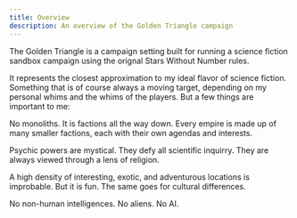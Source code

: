 ```yaml
---
title: Overview
description: An overview of the Golden Triangle campaign
---
```

The Golden Triangle is a campaign setting built for running a science fiction sandbox campaign using the orignal Stars Without Number rules.

It represents the closest approximation to my ideal flavor of science fiction. Something that is of course always a moving target, depending on my personal whims and the whims of the players.
But a few things are important to me:

No monoliths. It is factions all the way down. Every empire is made up of many smaller factions, each with their own agendas and interests.

Psychic powers are mystical. They defy all scientific inquirry. They are always viewed through a lens of religion.

A high density of interesting, exotic, and adventurous locations is improbable. But it is fun. The same goes for cultural differences.

No non-human intelligences. No aliens. No AI.


